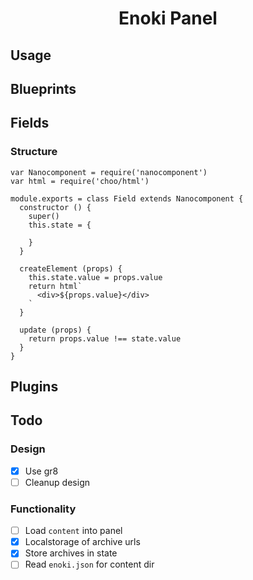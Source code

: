 <h1 align="center">Enoki Panel</h1>

## Usage

## Blueprints

## Fields

### Structure

```
var Nanocomponent = require('nanocomponent')
var html = require('choo/html')

module.exports = class Field extends Nanocomponent {
  constructor () {
    super()
    this.state = {

    }
  }

  createElement (props) {
    this.state.value = props.value
    return html`
      <div>${props.value}</div>
    `
  }

  update (props) {
    return props.value !== state.value
  }
}
```

## Plugins

## Todo

### Design

- [x] Use gr8
- [ ] Cleanup design

### Functionality

- [ ] Load `content` into panel
- [x] Localstorage of archive urls
- [x] Store archives in state
- [ ] Read `enoki.json` for content dir